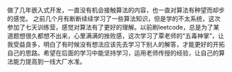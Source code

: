 做了几年嵌入式开发，一直没有机会接触算法的内容，也一直对算法有种望而却步的感觉。
之前几个月有断断续续学习了一些算法知识，但是学的不太系统，这次参加了七天训练营，感觉对算法有了更好的理解。以前刷leetcode，总是为了某道题想很久都想不出来，心里满满的挫败感，这次学习了覃老师的“五毒神掌”，让我受益良多，明白了有时候没有想法应该先去学习下别人的解答，才能更好的开拓自己的思路。希望在后面的学习中能坚持学习，运用老师传授的经验，让自己的算法能力提高到一线大厂水准。
